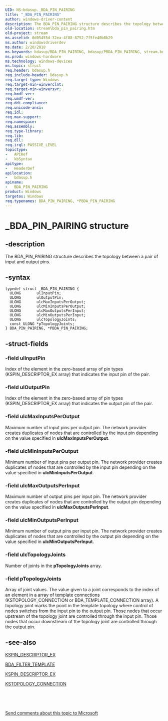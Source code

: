 ```yaml
---
UID: NS:bdasup._BDA_PIN_PAIRING
title: "_BDA_PIN_PAIRING"
author: windows-driver-content
description: The BDA_PIN_PAIRING structure describes the topology between a pair of input and output pins.
old-location: stream\bda_pin_pairing.htm
old-project: stream
ms.assetid: 0d05455d-32ea-4f88-8752-7f5fe40b8b29
ms.author: windowsdriverdev
ms.date: 2/20/2018
ms.keywords: bdasup/BDA_PIN_PAIRING, bdasup/PBDA_PIN_PAIRING, stream.bda_pin_pairing, _BDA_PIN_PAIRING, PBDA_PIN_PAIRING, *PBDA_PIN_PAIRING, PBDA_PIN_PAIRING structure pointer [Streaming Media Devices], bdaref_b007d58d-86c0-4653-867a-78ef5be2f260.xml, BDA_PIN_PAIRING, BDA_PIN_PAIRING structure [Streaming Media Devices]
ms.prod: windows-hardware
ms.technology: windows-devices
ms.topic: struct
req.header: bdasup.h
req.include-header: Bdasup.h
req.target-type: Windows
req.target-min-winverclnt: 
req.target-min-winversvr: 
req.kmdf-ver: 
req.umdf-ver: 
req.ddi-compliance: 
req.unicode-ansi: 
req.idl: 
req.max-support: 
req.namespace: 
req.assembly: 
req.type-library: 
req.lib: 
req.dll: 
req.irql: PASSIVE_LEVEL
topictype:
-	APIRef
-	kbSyntax
apitype:
-	HeaderDef
apilocation:
-	bdasup.h
apiname:
-	BDA_PIN_PAIRING
product: Windows
targetos: Windows
req.typenames: BDA_PIN_PAIRING, *PBDA_PIN_PAIRING
---
```


# _BDA_PIN_PAIRING structure


## -description


The BDA_PIN_PAIRING structure describes the topology between a pair of input and output pins. 


## -syntax


````
typedef struct _BDA_PIN_PAIRING {
  ULONG       ulInputPin;
  ULONG       ulOutputPin;
  ULONG       ulcMaxInputsPerOutput;
  ULONG       ulcMinInputsPerOutput;
  ULONG       ulcMaxOutputsPerInput;
  ULONG       ulcMinOutputsPerInput;
  ULONG       ulcTopologyJoints;
  const ULONG *pTopologyJoints;
} BDA_PIN_PAIRING, *PBDA_PIN_PAIRING;
````


## -struct-fields




### -field ulInputPin

Index of the element in the zero-based array of pin types (KSPIN_DESCRIPTOR_EX array) that indicates the input pin of the pair. 


### -field ulOutputPin

Index of the element in the zero-based array of pin types (KSPIN_DESCRIPTOR_EX array) that indicates the output pin of the pair.


### -field ulcMaxInputsPerOutput

Maximum number of input pins per output pin. The network provider creates duplicates of nodes that are controlled by the input pin depending on the value specified in <b>ulcMaxInputsPerOutput</b>.


### -field ulcMinInputsPerOutput

Minimum number of input pins per output pin. The network provider creates duplicates of nodes that are controlled by the input pin depending on the value specified in <b>ulcMinInputsPerOutput</b>.


### -field ulcMaxOutputsPerInput

Maximum number of output pins per input pin. The network provider creates duplicates of nodes that are controlled by the output pin depending on the value specified in <b>ulcMaxOutputsPerInput</b>.


### -field ulcMinOutputsPerInput

Minimum number of output pins per input pin. The network provider creates duplicates of nodes that are controlled by the output pin depending on the value specified in <b>ulcMinOutputsPerInput</b>.


### -field ulcTopologyJoints

Number of joints in the <b>pTopologyJoints</b> array.


### -field pTopologyJoints

Array of joint values. The value given to a joint corresponds to the index of an element in a array of template connections (KSTOPOLOGY_CONNECTION or BDA_TEMPLATE_CONNECTION array). A topology joint marks the point in the template topology where control of nodes switches from the input pin to the output pin. Those nodes that occur upstream of the topology joint are controlled through the input pin. Those nodes that occur downstream of the topology joint are controlled through the output pin.


## -see-also

<a href="..\ks\ns-ks-_kspin_descriptor_ex.md">KSPIN_DESCRIPTOR_EX</a>



<a href="..\bdasup\ns-bdasup-_bda_filter_template.md">BDA_FILTER_TEMPLATE</a>



<a href="..\ks\ns-ks-_kspin_descriptor_ex.md">KSPIN_DESCRIPTOR_EX</a>



<a href="..\ks\ns-ks-kstopology_connection.md">KSTOPOLOGY_CONNECTION</a>



 

 

<a href="mailto:wsddocfb@microsoft.com?subject=Documentation%20feedback [stream\stream]:%20BDA_PIN_PAIRING structure%20 RELEASE:%20(2/20/2018)&amp;body=%0A%0APRIVACY STATEMENT%0A%0AWe use your feedback to improve the documentation. We don't use your email address for any other purpose, and we'll remove your email address from our system after the issue that you're reporting is fixed. While we're working to fix this issue, we might send you an email message to ask for more info. Later, we might also send you an email message to let you know that we've addressed your feedback.%0A%0AFor more info about Microsoft's privacy policy, see http://privacy.microsoft.com/en-us/default.aspx." title="Send comments about this topic to Microsoft">Send comments about this topic to Microsoft</a>

